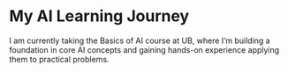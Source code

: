 # My AI Learning Journey
I am currently taking the Basics of AI course at UB, where I’m building a foundation in core AI concepts and gaining hands-on experience applying them to practical problems.

